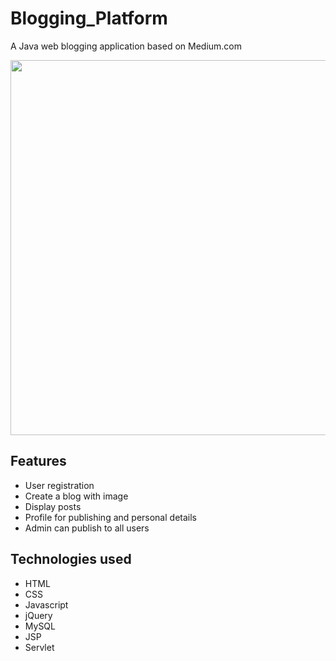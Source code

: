 # Blogging_Platform

A Java web blogging application based on Medium.com

<img src="https://user-images.githubusercontent.com/31160043/193628378-712aadce-c935-4d40-83c4-1fa3253cd4f5.png" width="1000" height="600">


## Features

- User registration
- Create a blog with image
- Display posts
- Profile for publishing and personal details
- Admin can publish to all users


## Technologies used

- HTML
- CSS
- Javascript
- jQuery
- MySQL
- JSP
- Servlet
